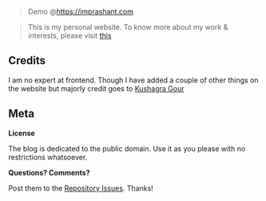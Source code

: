 > Demo @https://imprashant.com

> This is my personal website. To know more about my work & interests, please visit [this](https://imprashant.com)

## Credits
I am no expert at frontend. Though I have added a couple of other things on the website but majorly credit goes to [Kushagra Gour](http://kushagragour.in/)

## Meta

**License**

The blog is dedicated to the public domain. Use it as you please with no restrictions whatsoever.

**Questions? Comments?**

Post them to the [Repository Issues](https://github.com/x0v/x0v.github.io/issues/new). Thanks!


